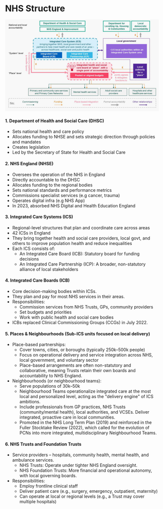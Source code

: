 # NHS Structure

![NHS Heirarchy](../static/nhs_101.png)

#### 1. Department of Health and Social Care (DHSC)
* Sets national health and care policy
* Allocates funding to NHSE and sets strategic direction through policies and mandates
* Creates legislation
* Led by the Secretary of State for Health and Social Care

#### 2. NHS England (NHSE)
* Oversees the operation of the NHS in England
* Directly accountable to the DHSC
* Allocates funding to the regional bodies
* Sets national standards and performance metrics
* Commissions specialist services (e.g cancer, trauma)
* Operates digital infra (e.g NHS App)
* In 2023, absorbed NHS Digital and Health Education England

#### 3. Integrated Care Systems (ICS)
* Regional-level structures that plan and coordinate care across areas
* 42 ICSs in England
* They bring together health and social care providers, local govt, and others to improve population health and reduce inequalities
* Each ICS consists of:
    * An Integrated Care Board (ICB): Statutory board for funding decisions
    * An Integrated Care Partnership (ICP): A broader, non-statutory alliance of local stakeholders

#### 4. Integrated Care Boards (ICB)
* Core decision-making bodies within ICSs.
* They plan and pay for most NHS services in their areas.
* Responsibilities:
    * Commission services from NHS Trusts, GPs, community providers
    * Set budgets and priorities
    * Work with public health and social care bodies
* ICBs replaced Clinical Commissioning Groups (CCGs) in July 2022.

#### 5. Places & Neighbourhoods (Sub-ICS units focused on local delivery)
* Place-based partnerships:
    * Cover towns, cities, or boroughs (typically 250k–500k people)
    * Focus on operational delivery and service integration across NHS, local government, and voluntary sector
    * Place-based arrangements are often non-statutory and collaborative, meaning Trusts retain their own boards and accountability to NHS England.
* Neighbourhoods (or neighbourhood teams):
    * Serve populations of 30k–50k
    * Neighbourhood Teams operationalize integrated care at the most local and personalized level, acting as the "delivery engine" of ICS ambitions.
    * Include professionals from GP practices, NHS Trusts (community/mental health), local authorities, and VCSEs. Deliver integrated, proactive care in local communities.
    * Promoted in the NHS Long Term Plan (2019) and reinforced in the Fuller Stocktake Review (2022), which called for the evolution of PCNs into more integrated, multidisciplinary Neighbourhood Teams.

#### 6. NHS Trusts and Foundation Trusts
* Service providers – hospitals, community health, mental health, and ambulance services.
    * NHS Trusts: Operate under tighter NHS England oversight.
    * NHS Foundation Trusts: More financial and operational autonomy, with local governing boards.
* Responsibilities:
    * Employ frontline clinical staff
    * Deliver patient care (e.g., surgery, emergency, outpatient, maternity)
    * Can operate at local or regional levels (e.g., a Trust may cover multiple hospitals)
